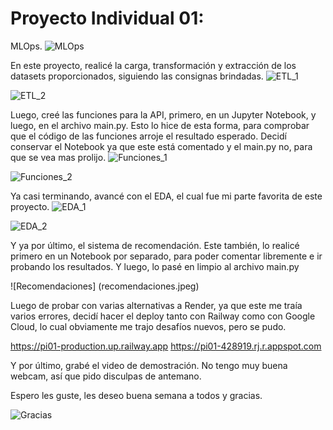 # Proyecto Individual 01:
MLOps. 
![MLOps](mlops.jpg)

En este proyecto, realicé la carga, transformación y extracción de los datasets proporcionados, siguiendo las consignas brindadas. 
![ETL_1](etl1.jpeg)

![ETL_2](etl2.jpeg)

Luego, creé las funciones para la API, primero, en un Jupyter Notebook, y luego, en el archivo main.py. Esto lo hice de esta forma, para comprobar que el código de las funciones arroje el resultado esperado. Decidí conservar el Notebook ya que este está comentado y el main.py no, para que se vea mas prolijo. 
![Funciones_1](funciones1.jpeg)

![Funciones_2](funciones2.jpeg)

Ya casi terminando, avancé con el EDA, el cual fue mi parte favorita de este proyecto. 
![EDA_1](eda1.jpeg)

![EDA_2](eda2.jpeg)

Y ya por último, el sistema de recomendación. Este también, lo realicé primero en un Notebook por separado, para poder comentar libremente e ir probando los resultados. Y luego, lo pasé en limpio al archivo main.py

![Recomendaciones] (recomendaciones.jpeg)

Luego de probar con varias alternativas a Render, ya que este me traía varios errores, decidí hacer el deploy tanto con Railway como con Google Cloud, lo cual obviamente me trajo desafíos nuevos, pero se pudo. 

https://pi01-production.up.railway.app
https://pi01-428919.rj.r.appspot.com 

Y por último, grabé el video de demostración. No tengo muy buena webcam, así que pido disculpas de antemano. 

Espero les guste, les deseo buena semana a todos y gracias. 

![Gracias](gracias.jpeg)